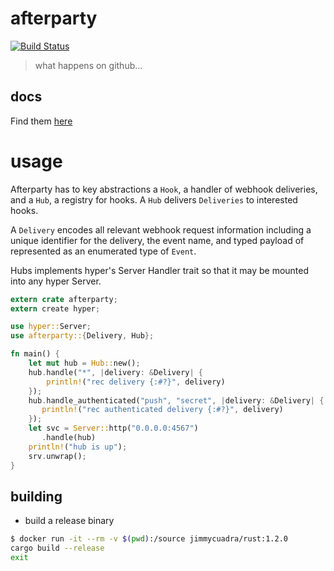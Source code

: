 # afterparty

[![Build Status](https://travis-ci.org/softprops/afterparty.svg?branch=master)](https://travis-ci.org/softprops/afterparty)

> what happens on github...

## docs

Find them [here](http://softprops.github.io/afterparty)

# usage

Afterparty has to key abstractions a `Hook`, a handler of webhook deliveries, and a `Hub`, a registry for hooks. A `Hub` delivers `Deliveries` to interested hooks.

A `Delivery` encodes all relevant webhook request information including a unique identifier for the delivery, the event name, and typed payload of represented as an enumerated type of `Event`.

Hubs implements hyper's Server Handler trait so that it may be mounted into any hyper Server.

```rust
extern crate afterparty;
extern create hyper;

use hyper::Server;
use afterparty::{Delivery, Hub};

fn main() {
    let mut hub = Hub::new();
    hub.handle("*", |delivery: &Delivery| {
        println!("rec delivery {:#?}", delivery)
    });
    hub.handle_authenticated("push", "secret", |delivery: &Delivery| {
       println!("rec authenticated delivery {:#?}", delivery)
    });
    let svc = Server::http("0.0.0.0:4567")
       .handle(hub)
    println!("hub is up");
    srv.unwrap();
}
```

## building

* build a release binary

```bash
$ docker run -it --rm -v $(pwd):/source jimmycuadra/rust:1.2.0
cargo build --release
exit
```
